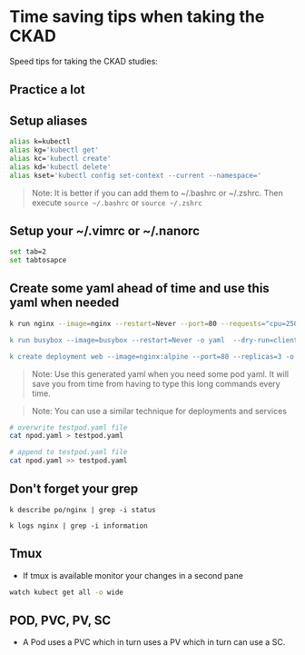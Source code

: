# Time saving tips when taking the CKAD

Speed tips for taking the CKAD studies:

## Practice a lot

## Setup aliases

```bash
alias k=kubectl
alias kg='kubectl get'
alias kc='kubectl create'
alias kd='kubectl delete'
alias kset='kubectl config set-context --current --namespace='
```

> Note: It is better if you can add them to ~/.bashrc or ~/.zshrc. Then execute ```source ~/.bashrc``` or ```source ~/.zshrc```

## Setup your ~/.vimrc or ~/.nanorc

```bash
set tab=2
set tabtosapce
```

## Create some yaml ahead of time and use this yaml when needed

```bash
k run nginx --image=nginx --restart=Never --port=80 --requests="cpu=250m,memory=128Mi" --limits=cpu=500m,memory=250Mi" -o yaml --dry-run=client > npod.yaml

k run busybox --image=busybox --restart=Never -o yaml  --dry-run=client -- /bin/sh -c 'while true;do sleep1;done' > npod.yaml

k create deployment web --image=nginx:alpine --port=80 --replicas=3 -o yaml --dry-run=client > deploy.yaml
```

> Note: Use this generated yaml when you need some pod yaml. It will save you from time from having to type this long commands every time.

> Note: You can use a similar technique for deployments and services

```bash
# overwrite testpod.yaml file
cat npod.yaml > testpod.yaml

# append to testpod.yaml file
cat npod.yaml >> testpod.yaml
```

## Don't forget your grep

```
k describe po/nginx | grep -i status

k logs nginx | grep -i information
```

## Tmux

- If tmux is available monitor your changes in a second pane

```bash
watch kubect get all -o wide 
```

## POD, PVC, PV, SC

- A Pod uses a PVC which in turn uses a PV which in turn can use a SC.
